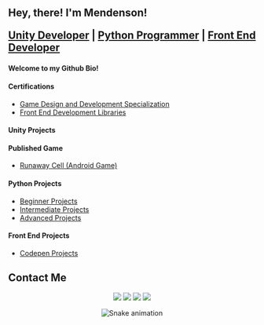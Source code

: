 ## Hey, there! I'm Mendenson! <p> [Unity Developer]() | [Python Programmer]() | [Front End Developer]()
  
#### Welcome to my Github Bio!
#### Certifications
- [Game Design and Development Specialization](https://www.coursera.org/account/accomplishments/specialization/certificate/B8H2HMXEB8D5)
- [Front End Development Libraries](https://www.freecodecamp.org/certification/fcc41f0d321-7d4c-4d0c-91a6-9ca540b62b85/front-end-development-libraries)
#### Unity Projects
#### Published Game
 - [Runaway Cell (Android Game)](https://play.google.com/store/apps/details?id=com.IcedMindGameStudio.RunawayCellOfficial) 
#### Python Projects
  - [Beginner Projects](https://github.com/mendenson/Pyhton-Begginer_Projects)
  - [Intermediate Projects](https://github.com/mendenson/Python-Intermediate_Projects/tree/main)
  - [Advanced Projects]()
#### Front End Projects
  - [Codepen Projects](https://codepen.io/mendenson/)
## Contact Me
<div align="center"> 
  
  <a href="https://instagram.com/mendenson" target="_blank"><img src="https://img.shields.io/badge/-Instagram-%23E4405F?style=for-the-badge&logo=instagram&logoColor=white" target="_blank"></a>
 <a href="https://discordapp.com/users/518754967989911553/" target="_blank"><img src="https://img.shields.io/badge/Discord-7289DA?style=for-the-badge&logo=discord&logoColor=white" target="_blank"></a> 
  <a href = "mailto:mendenson@gmail.com"><img src="https://img.shields.io/badge/-Gmail-%23333?style=for-the-badge&logo=gmail&logoColor=white" target="_blank"></a>
  <a href="https://www.linkedin.com/in/mendenson/" target="_blank"><img src="https://img.shields.io/badge/-LinkedIn-%230077B5?style=for-the-badge&logo=linkedin&logoColor=white" target="_blank"></a> 
 
  ![Snake animation](https://github.com/mendenson/mendenson/blob/output/github-contribution-grid-snake.svg)
 
</div>
